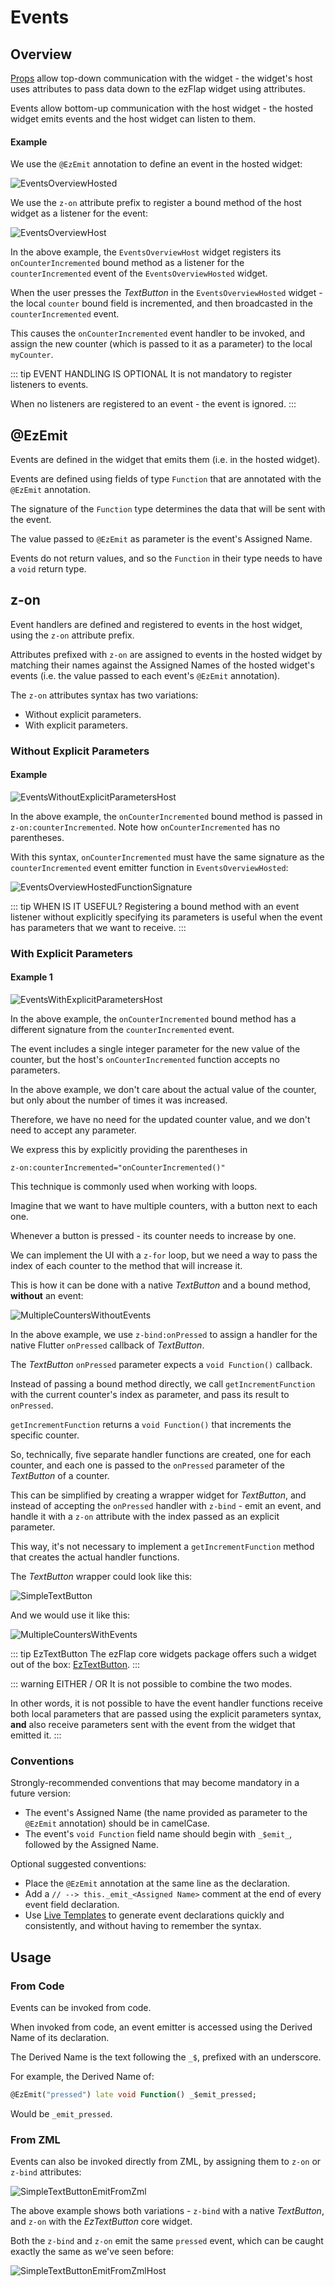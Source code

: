 
# Events

## Overview
[Props](/deep-dive/props/props) allow top-down communication with the widget - the widget's host uses attributes to pass
data down to the ezFlap widget using attributes.

Events allow bottom-up communication with the host widget - the hosted widget emits events and the host widget can listen to
them.

#### Example
We use the `@EzEmit` annotation to define an event in the hosted widget:

![EventsOverviewHosted](./assets/EventsOverviewHosted.png)

We use the `z-on` attribute prefix to register a bound method of the host widget as a listener for the event:

![EventsOverviewHost](./assets/EventsOverviewHost.png)

In the above example, the `EventsOverviewHost` widget registers  its `onCounterIncremented` bound method as a listener
for the `counterIncremented` event of the `EventsOverviewHosted` widget.

When the user presses the _TextButton_ in the `EventsOverviewHosted` widget - the local `counter` bound field is
incremented, and then broadcasted in the `counterIncremented` event.

This causes the `onCounterIncremented` event handler to be invoked, and assign the new counter (which is passed to it
as a parameter) to the local `myCounter`.

::: tip EVENT HANDLING IS OPTIONAL
It is not mandatory to register listeners to events.

When no listeners are registered to an event - the event is ignored.
:::


## @EzEmit
Events are defined in the widget that emits them (i.e. in the hosted widget).

Events are defined using fields of type `Function` that are annotated with the `@EzEmit` annotation.

The signature of the `Function` type determines the data that will be sent with the event.

The value passed to `@EzEmit` as parameter is the event's Assigned Name.

Events do not return values, and so the `Function` in their type needs to have a `void` return type.


## z-on
Event handlers are defined and registered to events in the host widget, using the `z-on` attribute prefix.

Attributes prefixed with `z-on` are assigned to events in the hosted widget by matching their names against the Assigned
Names of the hosted widget's events (i.e. the value passed to each event's `@EzEmit` annotation). 

The `z-on` attributes syntax has two variations:
 * Without explicit parameters.
 * With explicit parameters.


### Without Explicit Parameters
#### Example
![EventsWithoutExplicitParametersHost](./assets/EventsWithoutExplicitParametersHost.png)

In the above example, the `onCounterIncremented` bound method is passed in `z-on:counterIncremented`. Note how
`onCounterIncremented` has no parentheses.

With this syntax, `onCounterIncremented` must have the same signature as the `counterIncremented` event emitter
function in `EventsOverviewHosted`:

![EventsOverviewHostedFunctionSignature](./assets/EventsOverviewHostedFunctionSignature.png)

::: tip WHEN IS IT USEFUL?
Registering a bound method with an event listener without explicitly specifying its parameters is useful when the event
has parameters that we want to receive.
:::

### With Explicit Parameters
#### Example 1
![EventsWithExplicitParametersHost](./assets/EventsWithExplicitParametersHost.png)

In the above example, the `onCounterIncremented` bound method has a different signature from the `counterIncremented`
event.

The event includes a single integer parameter for the new value of the counter, but the host's `onCounterIncremented`
function accepts no parameters.

In the above example, we don't care about the actual value of the counter, but only about the number of times it was
increased.

Therefore, we have no need for the updated counter value, and we don't need to accept any parameter.

We express this by explicitly providing the parentheses in 
```
z-on:counterIncremented="onCounterIncremented()"
```

This technique is commonly used when working with loops.

Imagine that we want to have multiple counters, with a button next to each one.

Whenever a button is pressed - its counter needs to increase by one.

We can implement the UI with a `z-for` loop, but we need a way to pass the index of each counter to the method that
will increase it.

This is how it can be done with a native _TextButton_ and a bound method, **without** an event:

![MultipleCountersWithoutEvents](./assets/MultipleCountersWithoutEvents.png)

In the above example, we use `z-bind:onPressed` to assign a handler for the native Flutter `onPressed` callback of
_TextButton_.

The _TextButton_ `onPressed` parameter expects a `void Function()` callback.

Instead of passing a bound method directly, we call `getIncrementFunction` with the current counter's index as
parameter, and pass its result to `onPressed`.

`getIncrementFunction` returns a `void Function()` that increments the specific counter.

So, technically, five separate handler functions are created, one for each counter, and each one is passed to the
`onPressed` parameter of the _TextButton_ of a counter.

This can be simplified by creating a wrapper widget for _TextButton_, and instead of accepting the `onPressed` handler
with `z-bind` - emit an event, and handle it with a `z-on` attribute with the index passed as an explicit parameter.

This way, it's not necessary to implement a `getIncrementFunction` method that creates the actual handler functions.

The _TextButton_ wrapper could look like this:

![SimpleTextButton](./assets/SimpleTextButton.png)

And we would use it like this:

![MultipleCountersWithEvents](./assets/MultipleCountersWithEvents.png)

::: tip EzTextButton
The ezFlap core widgets package offers such a widget out of the box: [EzTextButton](/deep-dive/core-widgets/core-widgets.html#eztextbutton).
:::

::: warning EITHER / OR
It is not possible to combine the two modes.

In other words, it is not possible to have the event handler functions receive both local parameters that are passed
using the explicit parameters syntax, **and** also receive parameters sent with the event from the widget that emitted
it.
:::


### Conventions
Strongly-recommended conventions that may become mandatory in a future version:
 * The event's Assigned Name (the name provided as parameter to the `@EzEmit` annotation) should be in camelCase.
 * The event's `void Function` field name should begin with `_$emit_`, followed by the Assigned Name.

Optional suggested conventions:
 * Place the `@EzEmit` annotation at the same line as the declaration.
 * Add a `// --> this._emit_<Assigned Name>` comment at the end of every event field declaration.
 * Use [Live Templates](/tooling/live-templates/live-templates) to generate event declarations quickly and
   consistently, and without having to remember the syntax.


## Usage
### From Code
Events can be invoked from code.

When invoked from code, an event emitter is accessed using the Derived Name of its declaration.

The Derived Name is the text following the `_$`, prefixed with an underscore.

For example, the Derived Name of:
```dart
@EzEmit("pressed") late void Function() _$emit_pressed;
```

Would be `_emit_pressed`.


### From ZML
Events can also be invoked directly from ZML, by assigning them to `z-on` or `z-bind` attributes:

![SimpleTextButtonEmitFromZml](./assets/SimpleTextButtonEmitFromZml.png)

The above example shows both variations - `z-bind` with a native _TextButton_, and `z-on` with the _EzTextButton_
core widget.

Both the `z-bind` and `z-on` emit the same `pressed` event, which can be caught exactly the same as we've seen before:

![SimpleTextButtonEmitFromZmlHost](./assets/SimpleTextButtonEmitFromZmlHost.png)
